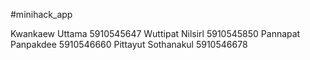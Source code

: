 #minihack_app

Kwankaew Uttama 5910545647
Wuttipat Nilsirl 5910545850
Pannapat Panpakdee 5910546660
Pittayut Sothanakul 5910546678
